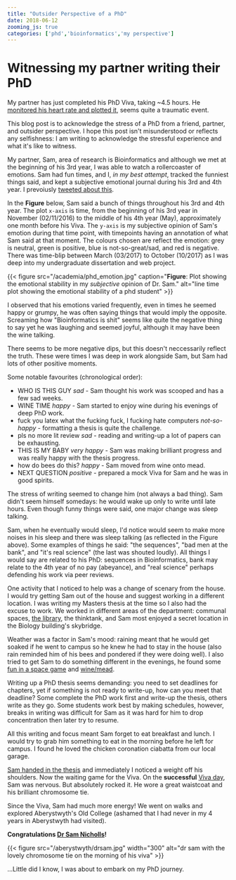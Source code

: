 ```yaml
---
title: "Outsider Perspective of a PhD"
date: 2018-06-12
zooming_js: true
categories: ['phd','bioinformatics','my perspective']
---
```


# Witnessing my partner writing their PhD

My partner has just completed his PhD Viva, taking ~4.5 hours. He [monitored his heart rate and plotted it](https://twitter.com/samstudio8/status/1005537328386002944), seems quite a traumatic event.

This blog post is to acknowledge the stress of a PhD from a friend, partner, and outsider perspective.
I hope this post isn't misunderstood or reflects any selfishness: I am writing to acknowledge the stressful experience and what it's like to witness.

My partner, Sam, area of research is Bioinformatics and although we met at the beginning of his 3rd year, I was able to watch a rollercoaster of emotions.
Sam had fun times, and I, *in my best attempt*, tracked the funniest things said, and kept a subjective emotional journal during his 3rd and 4th year. I prevoiusly [tweeted about this](https://twitter.com/sap218/status/1001844614104576000).

In the **Figure** below, Sam said a bunch of things throughout his 3rd and 4th year.
The plot `x-axis` is time, from the beginning of his 3rd year in November (02/11/2016) to the middle of his 4th year (May), approximately one month before his Viva.
The `y-axis` is my subjective opinion of Sam's emotion during that time point, with timepoints having an annotation of what Sam said at that moment.
The colours chosen are reflect the emotion: grey is neutral, green is positive, blue is not-so-great/sad, and red is negative.
There was time-blip between March (03/2017) to October (10/2017) as I was deep into my undergraduate dissertation and web project.

{{< figure src="/academia/phd_emotion.jpg" caption="**Figure**: Plot showing the emotional stability in my *subjective* opinion of Dr. Sam." alt="line time plot showing the emotional stability of a phd student" >}}

I observed that his emotions varied frequently, even in times he seemed happy or grumpy, he was often saying things that would imply the opposite.
Screaming how "Bioinformatics is shit" seems like quite the negative thing to say yet he was laughing and seemed joyful, although it may have been the wine talking.

There seems to be more negative dips, but this doesn't neccessarily reflect the truth.
These were times I was deep in work alongside Sam, but Sam had lots of other positive moments.

Some notable favourites (chronological order):
+ WHO IS THIS GUY *sad* - Sam thought his work was scooped and has a few sad weeks.
+ WINE TIME *happy* - Sam started to enjoy wine during his evenings of deep PhD work.
+ fuck you latex what the fucking fuck, I fucking hate computers *not-so-happy* - formatting a thesis is quite the challenge.
+ pls no more lit review *sad* - reading and writing-up a lot of papers can be exhausting.
+ THIS IS MY BABY *very happy* - Sam was making brilliant progress and was really happy with the thesis progress.
+ how do bees do this? *happy* - Sam moved from wine onto mead.
+ NEXT QUESTION *positive* - prepared a mock Viva for Sam and he was in good spirits.

The stress of writing seemed to change him (not always a bad thing). Sam didn't seem himself somedays: he would wake up only to write until late hours.
Even though funny things were said, one major change was sleep talking.

Sam, when he eventually would sleep, I'd notice would seem to make more noises in his sleep and there was sleep talking (as reflected in the Figure above).
Some examples of things he said: "the sequences", "bad men at the bank", and "it's real science" (the last was shouted loudly).
All things I would say are related to his PhD: sequences in Bioinformatics, bank may relate to the 4th year of no pay (abeyance), and "real science" perhaps defending his work via peer reviews.

One activity that I noticed to help was a change of scenary from the house. I would try getting Sam out of the house and suggest working in a different location.
I was writing my Masters thesis at the time so I also had the excuse to work.
We worked in different areas of the department: communal spaces, [the library](https://twitter.com/sap218/status/992734137097359360), the thinktank, and Sam most enjoyed a secret location in the Biology building's skybridge. 

Weather was a factor in Sam's mood: raining meant that he would get soaked if he went to campus so he knew he had to stay in the house (also rain reminded him of his bees and pondered if they were doing well).
I also tried to get Sam to do something different in the evenings, he found some [fun in a space game](https://twitter.com/sap218/status/982026130478727169) and [wine/mead](https://twitter.com/sap218/status/970448252389810176).


Writing up a PhD thesis seems demanding: you need to set deadlines for chapters, yet if something is not ready to write-up, how can you meet that deadline?
Some complete the PhD work first and write-up the thesis, others write as they go.
Some students work best by making schedules, however, breaks in writing was difficult for Sam as it was hard for him to drop concentration then later try to resume.

All this writing and focus meant Sam forget to eat breakfast and lunch.
I would try to grab him something to eat in the morning before he left for campus.
I found he loved the chicken coronation ciabatta from our local garage.

[Sam handed in the thesis](https://twitter.com/sap218/status/998964865086746624) and immediately I noticed a weight off his shoulders.
Now the waiting game for the Viva.
On the **successful** [Viva day](https://twitter.com/sap218/status/1005146903464611840), Sam was nervous. But absolutely rocked it.
He wore a great waistcoat and his brilliant chromosome tie.

Since the Viva, Sam had much more energy! We went on walks and explored Aberystwyth's Old College (ashamed that I had never in my 4 years in Aberystwyth had visited).

**Congratulations [Dr Sam Nicholls](https://twitter.com/samstudio8)!**

{{< figure src="/aberystwyth/drsam.jpg" width="300" alt="dr sam with the lovely chromosome tie on the morning of his viva" >}}

...Little did I know, I was about to embark on my PhD journey.